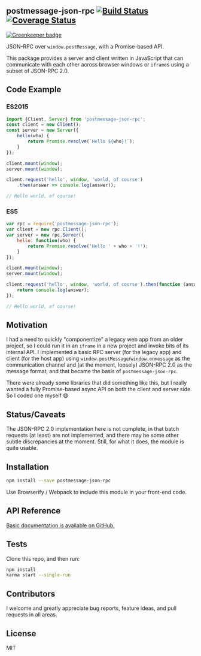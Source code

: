 ## postmessage-json-rpc [![Build Status](https://travis-ci.org/motiz88/postmessage-json-rpc.svg?branch=master)](https://travis-ci.org/motiz88/postmessage-json-rpc) [![Coverage Status](https://coveralls.io/repos/motiz88/postmessage-json-rpc/badge.svg?branch=master&service=github)](https://coveralls.io/github/motiz88/postmessage-json-rpc?branch=master)

[![Greenkeeper badge](https://badges.greenkeeper.io/motiz88/postmessage-json-rpc.svg)](https://greenkeeper.io/)

JSON-RPC over `window.postMessage`, with a Promise-based API.

This package provides a server and client written in JavaScript that can communicate with each other across browser windows or `iframe`s using a subset of JSON-RPC 2.0.


## Code Example

### ES2015
```javascript
import {Client, Server} from 'postmessage-json-rpc';
const client = new Client();
const server = new Server({
	hello(who) {
		return Promise.resolve(`Hello ${who}!`);
	}
});

client.mount(window);
server.mount(window);

client.request('hello', window, 'world, of course')
	.then(answer => console.log(answer));

// Hello world, of course!

```

### ES5
```javascript
var rpc = require('postmessage-json-rpc');
var client = new rpc.Client();
var server = new rpc.Server({
	hello: function(who) {
		return Promise.resolve('Hello ' + who + '!');
	}
});

client.mount(window);
server.mount(window);

client.request('hello', window, 'world, of course').then(function (answer) {
	return console.log(answer);
});

// Hello world, of course!
```

## Motivation

I had a need to quickly "componentize" a legacy web app from an older project, so I could run it in an `iframe` in a new project and invoke bits of its internal API. I implemented a basic RPC server (for the legacy app) and client (for the host app) using `window.postMessage`/`window.onmessage` as the communication channel and (at the moment, loosely) JSON-RPC 2.0 as the message format, and that became the basis of `postmessage-json-rpc`.

There were already some libraries that did something like this, but I really wanted a fully Promise-based async API on both the client and server side. So I coded one myself :smile:

## Status/Caveats

The JSON-RPC 2.0 implementation here is not complete, in that batch requests (at least) are not implemented, and there may be some other subtle discrepancies at the moment. Still, for what it does, the module is quite usable.

## Installation

```sh
npm install --save postmessage-json-rpc
```

Use Browserify / Webpack to include this module in your front-end code.

## API Reference

[Basic documentation is available on GitHub.](https://motiz88.github.io/postmessage-json-rpc/doc/)

## Tests

Clone this repo, and then run:

```sh
npm install
karma start --single-run
```

## Contributors

I welcome and greatly appreciate bug reports, feature ideas, and pull requests in all areas.

## License

MIT
